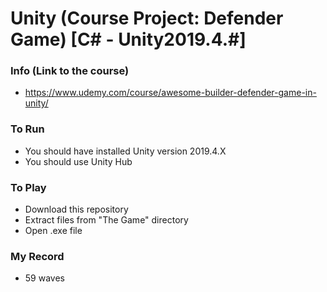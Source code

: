 # Unity (Course Project: Defender Game) [C# - Unity2019.4.#] 

### Info (Link to the course)
- https://www.udemy.com/course/awesome-builder-defender-game-in-unity/

### To Run
- You should have installed Unity version 2019.4.X
- You should use Unity Hub

### To Play
- Download this repository
- Extract files from "The Game" directory
- Open .exe file

### My Record
- 59 waves
